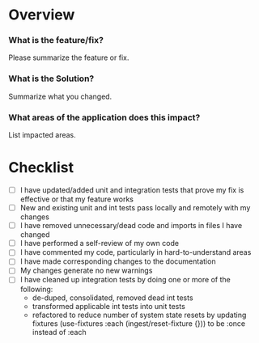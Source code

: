 # Overview

### What is the feature/fix?

Please summarize the feature or fix.

### What is the Solution?

Summarize what you changed.

### What areas of the application does this impact?

List impacted areas.

# Checklist

- [ ] I have updated/added unit and integration tests that prove my fix is effective or that my feature works
- [ ] New and existing unit and int tests pass locally and remotely with my changes
- [ ] I have removed unnecessary/dead code and imports in files I have changed
- [ ] I have performed a self-review of my own code
- [ ] I have commented my code, particularly in hard-to-understand areas
- [ ] I have made corresponding changes to the documentation
- [ ] My changes generate no new warnings
- [ ] I have cleaned up integration tests by doing one or more of the following:
  - de-duped, consolidated, removed dead int tests
  - transformed applicable int tests into unit tests
  - refactored to reduce number of system state resets by updating fixtures (use-fixtures :each (ingest/reset-fixture {})) to be :once instead of :each
